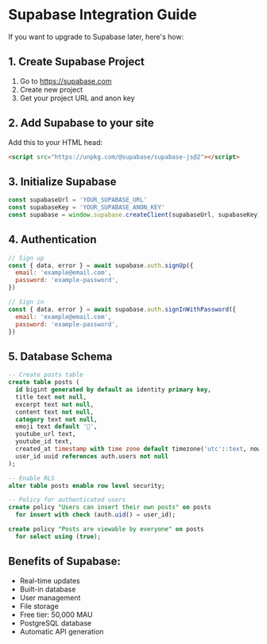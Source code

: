 # Supabase Integration Guide

If you want to upgrade to Supabase later, here's how:

## 1. Create Supabase Project
1. Go to https://supabase.com
2. Create new project
3. Get your project URL and anon key

## 2. Add Supabase to your site
Add this to your HTML head:
```html
<script src="https://unpkg.com/@supabase/supabase-js@2"></script>
```

## 3. Initialize Supabase
```javascript
const supabaseUrl = 'YOUR_SUPABASE_URL'
const supabaseKey = 'YOUR_SUPABASE_ANON_KEY'
const supabase = window.supabase.createClient(supabaseUrl, supabaseKey)
```

## 4. Authentication
```javascript
// Sign up
const { data, error } = await supabase.auth.signUp({
  email: 'example@email.com',
  password: 'example-password',
})

// Sign in
const { data, error } = await supabase.auth.signInWithPassword({
  email: 'example@email.com',
  password: 'example-password',
})
```

## 5. Database Schema
```sql
-- Create posts table
create table posts (
  id bigint generated by default as identity primary key,
  title text not null,
  excerpt text not null,
  content text not null,
  category text not null,
  emoji text default '📝',
  youtube_url text,
  youtube_id text,
  created_at timestamp with time zone default timezone('utc'::text, now()) not null,
  user_id uuid references auth.users not null
);

-- Enable RLS
alter table posts enable row level security;

-- Policy for authenticated users
create policy "Users can insert their own posts" on posts
  for insert with check (auth.uid() = user_id);

create policy "Posts are viewable by everyone" on posts
  for select using (true);
```

## Benefits of Supabase:
- Real-time updates
- Built-in database
- User management
- File storage
- Free tier: 50,000 MAU
- PostgreSQL database
- Automatic API generation